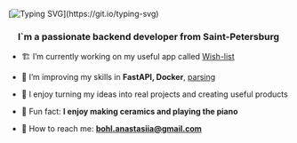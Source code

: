 [![Typing SVG](https://readme-typing-svg.demolab.com?font=Rubik&weight=450&size=25&duration=3500&pause=500&color=8AAAE5&background=FFFFFFFF&center=true&vCenter=true&random=false&width=1000&lines=Hello%2C+my+name+is+Bol+Anastasiia;Nice+to+see+you+on+my+profile!)](https://git.io/typing-svg)

<h3 align="center">I`m a passionate backend developer from Saint-Petersburg</h3>

- 🏗️ I’m currently working on my useful app called [Wish-list](https://github.com/nrthbnd/wish-list)

- 🌱 I’m improving my skills in **FastAPI, Docker**, [parsing](https://github.com/nrthbnd/scrapy_drugstore)

- 🌿 I enjoy turning my ideas into real projects and creating useful products

- 🐸 Fun fact: **I enjoy making ceramics and playing the piano**
  
- 📧 How to reach me: **bohl.anastasiia@gmail.com**
